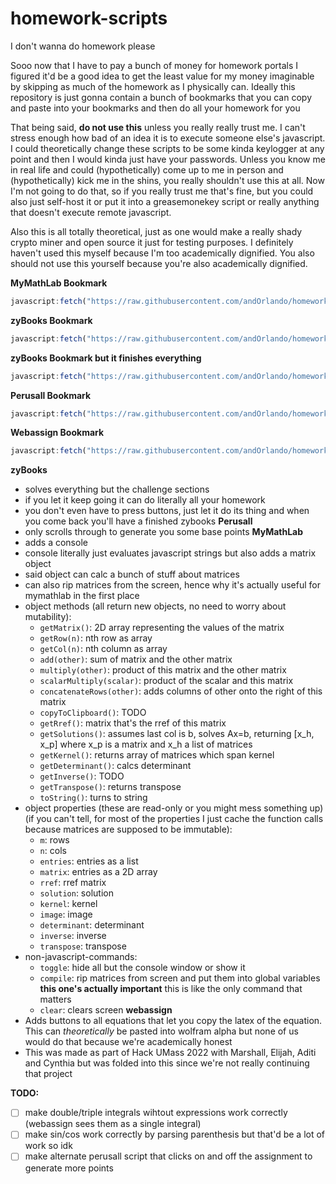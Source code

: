 # homework-scripts
I don't wanna do homework please

Sooo now that I have to pay a bunch of money for homework portals I figured it'd be a good idea to get the least value for my money imaginable by skipping as much of the homework as I physically can. Ideally this repository is just gonna contain a bunch of bookmarks that you can copy and paste into your bookmarks and then do all your homework for you

That being said, **do not use this** unless you really really trust me. I can't stress enough how bad of an idea it is to execute someone else's javascript. I could theoretically change these scripts to be some kinda keylogger at any point and then I would kinda just have your passwords. Unless you know me in real life and could (hypothetically) come up to me in person and (hypothetically) kick me in the shins, you really shouldn't use this at all. Now I'm not going to do that, so if you really trust me that's fine, but you could also just self-host it or put it into a greasemonekey script or really anything that doesn't execute remote javascript.

Also this is all totally theoretical, just as one would make a really shady crypto miner and open source it just for testing purposes. I definitely haven't used this myself because I'm too academically dignified. You also should not use this yourself because you're also academically dignified.

**MyMathLab Bookmark**
```js
javascript:fetch("https://raw.githubusercontent.com/andOrlando/homework-scripts/main/mymathlab.js").then(a=>a.text()).then(eval)
```

**zyBooks Bookmark**
```js
javascript:fetch("https://raw.githubusercontent.com/andOrlando/homework-scripts/main/zybooks.js").then(a=>a.text()).then(eval)
```

**zyBooks Bookmark but it finishes everything**
```js
javascript:fetch("https://raw.githubusercontent.com/andOrlando/homework-scripts/main/zybooks.js").then(a=>a.text()).then(a=>eval(`finisheverything="yes";${a}`))
```

**Perusall Bookmark**
```js
javascript:fetch("https://raw.githubusercontent.com/andOrlando/homework-scripts/main/perusall.js").then(a=>a.text()).then(eval)
```

**Webassign Bookmark**
```js
javascript:fetch("https://raw.githubusercontent.com/andOrlando/homework-scripts/main/webassign.js").then(a=>a.text()).then(eval)
```

**zyBooks**
 - solves everything but the challenge sections
 - if you let it keep going it can do literally all your homework
 - you don't even have to press buttons, just let it do its thing and when you come back you'll have a finished zybooks
**Perusall**
 - only scrolls through to generate you some base points
**MyMathLab**
 - adds a console
 - console literally just evaluates javascript strings but also adds a matrix object
 - said object can calc a bunch of stuff about matrices
 - can also rip matrices from the screen, hence why it's actually useful for mymathlab in the first place
 - object methods (all return new objects, no need to worry about mutability):
   - `getMatrix()`: 2D array representing the values of the matrix
   - `getRow(n)`: nth row as array
   - `getCol(n)`: nth column as array
   - `add(other)`: sum of matrix and the other matrix
   - `multiply(other)`: product of this matrix and the other matrix
   - `scalarMultiply(scalar)`: product of the scalar and this matrix
   - `concatenateRows(other)`: adds columns of other onto the right of this matrix
   - `copyToClipboard()`: TODO
   - `getRref()`: matrix that's the rref of this matrix
   - `getSolutions()`: assumes last col is b, solves Ax=b, returning [x_h, x_p] where x_p is a matrix and x_h a list of matrices
   - `getKernel()`: returns array of matrices which span kernel
   - `getDeterminant()`: calcs determinant
   - `getInverse()`: TODO
   - `getTranspose()`: returns transpose
   - `toString()`: turns to string
 - object properties (these are read-only or you might mess something up) (if you can't tell, for most of the properties I just cache the function calls because matrices are supposed to be immutable):
   - `m`: rows
   - `n`: cols
   - `entries`: entries as a list
   - `matrix`: entries as a 2D array
   - `rref`: rref matrix
   - `solution`: solution
   - `kernel`: kernel
   - `image`: image
   - `determinant`: determinant
   - `inverse`: inverse
   - `transpose`: transpose
 - non-javascript-commands:
   - `toggle`: hide all but the console window or show it
   - `compile`: rip matrices from screen and put them into global variables **this one's actually important** this is like the only command that matters
   - `clear`: clears screen
**webassign**
 - Adds buttons to all equations that let you copy the latex of the equation. This can *theoretically* be pasted into wolfram alpha but none of us would do that because we're academically honest
 - This was made as part of Hack UMass 2022 with Marshall, Elijah, Aditi and Cynthia but was folded into this since we're not really continuing that project

**TODO:**
 - [ ] make double/triple integrals wihtout expressions work correctly (webassign sees them as a single integral)
 - [ ] make sin/cos work correctly by parsing parenthesis but that'd be a lot of work so idk
 - [ ] make alternate perusall script that clicks on and off the assignment to generate more points

